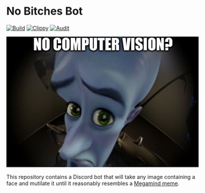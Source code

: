 # No Bitches Bot
[![Build](https://github.com/Ewpratten/no-bitches-bot/actions/workflows/build.yml/badge.svg)](https://github.com/Ewpratten/no-bitches-bot/actions/workflows/build.yml)
[![Clippy](https://github.com/Ewpratten/no-bitches-bot/actions/workflows/clippy.yml/badge.svg)](https://github.com/Ewpratten/no-bitches-bot/actions/workflows/clippy.yml)
[![Audit](https://github.com/Ewpratten/no-bitches-bot/actions/workflows/audit.yml/badge.svg)](https://github.com/Ewpratten/no-bitches-bot/actions/workflows/audit.yml)

<p align="center"><img src="./no-cv.jpg"></p>

This repository contains a Discord bot that will take any image containing a face and mutilate it until it reasonably resembles a [Megamind meme](https://knowyourmeme.com/memes/no-bitches).
